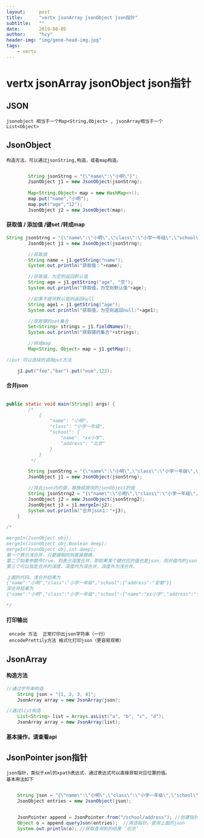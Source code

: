 ```yaml
---
layout:     post
title:      "vertx jsonArray jsonObject json指针"
subtitle:   ""
date:       2019-08-05
author:     "hcy"
header-img: "img/gene-head-img.jpg"
tags:
    - vertx
---
```



# vertx jsonArray jsonObject json指针

## JSON
	jsonobject 相当于一个Map<String,Object> , jsonArray相当于一个 List<Object>


## JsonObject
	构造方法，可以通过jsonString,构造，或者map构造。
```java

		String jsonStrng = "{\"name\":\"小明\"}";
		JsonObject j1 = new JsonObject(jsonStrng);
		
		Map<String,Object> map = new HashMap<>();
		map.put("name","小明");
		map.put("age","12");
		JsonObject j2 = new JsonObject(map);

```


#### 获取值 / 添加值 /键set /转成map

```java
String jsonStrng = "{\"name\":\"小明\",\"class\":\"小学一年级\",\"school\":{\"name\":\"xx小学\",\"address\":\"北京\"}}";
		JsonObject j1 = new JsonObject(jsonStrng);

		//获取值
		String name = j1.getString("name");
		System.out.println("获取值："+name);

		//获取值，为空则返回默认值
		String age = j1.getString("age", "空");
		System.out.println("获取值，为空则默认值"+age);

		//如果不提供默认值则返回null
		String age1 = j1.getString("age");
		System.out.println("获取值，为空则返回null:"+age1);

		//获取键的set集合
		Set<String> strings = j1.fieldNames();
		System.out.println("获取键的集合"+strings);

		//转成map
		Map<String, Object> map = j1.getMap();

//put 可以连续的调用put方法

	j1.put("foo","bar").put("num",123);


```

#### 合并json

```java

public static void main(String[] args) {
		/*
			{
				"name": "小明",
				"class": "小学一年级",
				"school": {
					"name": "xx小学",
					"address": "北京"
				}
			}
		 */

		String jsonStrng = "{\"name\":\"小明\",\"class\":\"小学一年级\",\"school\":{\"name\":\"xx小学\",\"address\":\"北京\"}}";
		JsonObject j1 = new JsonObject(jsonStrng);

		//将此json内的值，替换成提供的jsonObject的值
		String jsonStrng2 = "{\"name\":\"小明\",\"class\":\"小学一年级\",\"school\":{\"address\":\"安徽\"}}";
		JsonObject j2 = new JsonObject(jsonStrng2);
		JsonObject j3 = j1.mergeIn(j2);
		System.out.println("合并json1："+j3);
	}

/*

mergeIn(JsonObject obj);
mergeIn(JsonObject obj,Boolean deep);
mergeIn(JsonObject obj,int deep);
第一个表示浅合并，只要键相同则直接替换，
第二个如果参数传true，则表示深度合并，即如果某个键对应的值也是json，则对值内的json也进行合并。
第三个可以指定合并的深度，深度内为深合并，深度外为浅合并。

上面的代码，浅合并结果为
{"name":"小明","class":"小学一年级","school":{"address":"安徽"}}
深合并结果为
{"name":"小明","class":"小学一年级","school":{"name":"xx小学","address":"安徽"}}

*/

```	
#### 打印输出

	 encode 方法  正常打印出json字符串（一行）
	 encodePrettily方法 格式化打印json（更容易观察）


## JsonArray

#### 构造方法
```java
//通过字符串构造
	String json = "[1, 2, 3, 4]";
	JsonArray array = new JsonArray(json);

//通过list构造
	List<String> list = Arrays.asList("a", "b", "c", "d");
	JsonArray array = new JsonArray(list);

```

#### 基本操作，请查看api

## JsonPointer json指针

	json指针，类似于xml的xpath表达式，通过表达式可以直接获取对应位置的值。
	基本用法如下

```java

	String json = "{\"name\":\"小明\",\"class\":\"小学一年级\",\"school\":{\"name\":\"xx小学\",\"address\":\"北京\"}}";
	JsonObject entries = new JsonObject(json);


	JsonPointer append = JsonPointer.from("/school/address"); //创建指针，指定路径
	Object o = append.queryJson(entries);  //用该指针，查询上面的json
	System.out.println(o); //获取查询到的结果 ‘北京’


```